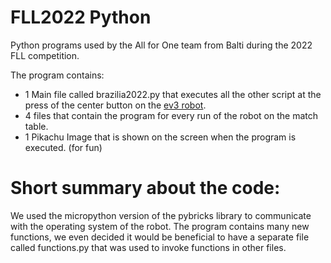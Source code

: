 # FLL2022 Python
Python programs used by the All for One team from Balti during the 2022 FLL competition.

The program contains:
  - 1 Main file called brazilia2022.py that executes all the other script at the press of the center button on the [ev3 robot](https://pybricks.com/ev3-micropython/examples/robot_educator_basic.html).
  - 4 files that contain the program for every run of the robot on the match table.
  - 1 Pikachu Image that is shown on the screen when the program is executed. (for fun)

# Short summary about the code:
We used the micropython version of the pybricks library to communicate with the operating system of the robot.
The program contains many new functions, we even decided it would be beneficial to have a separate file called functions.py that was used to invoke functions in other files.
